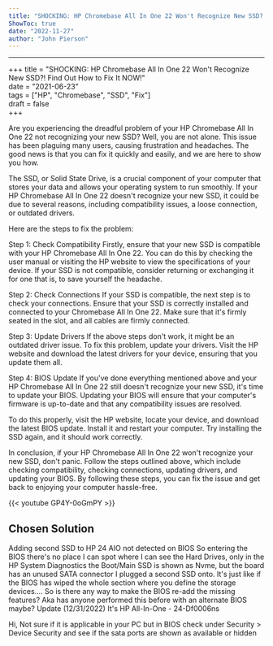 ```yaml
---
title: "SHOCKING: HP Chromebase All In One 22 Won't Recognize New SSD?! Find Out How to Fix It NOW!"
ShowToc: true 
date: "2022-11-27"
author: "John Pierson"
---
```

*****
+++
title = "SHOCKING: HP Chromebase All In One 22 Won't Recognize New SSD?! Find Out How to Fix It NOW!"  
date = "2021-06-23"  
tags = ["HP", "Chromebase", "SSD", "Fix"]  
draft = false  
+++

Are you experiencing the dreadful problem of your HP Chromebase All In One 22 not recognizing your new SSD? Well, you are not alone. This issue has been plaguing many users, causing frustration and headaches. The good news is that you can fix it quickly and easily, and we are here to show you how.

The SSD, or Solid State Drive, is a crucial component of your computer that stores your data and allows your operating system to run smoothly. If your HP Chromebase All In One 22 doesn't recognize your new SSD, it could be due to several reasons, including compatibility issues, a loose connection, or outdated drivers.

Here are the steps to fix the problem:

Step 1: Check Compatibility
Firstly, ensure that your new SSD is compatible with your HP Chromebase All In One 22. You can do this by checking the user manual or visiting the HP website to view the specifications of your device. If your SSD is not compatible, consider returning or exchanging it for one that is, to save yourself the headache.

Step 2: Check Connections
If your SSD is compatible, the next step is to check your connections. Ensure that your SSD is correctly installed and connected to your Chromebase All In One 22. Make sure that it's firmly seated in the slot, and all cables are firmly connected.

Step 3: Update Drivers
If the above steps don't work, it might be an outdated driver issue. To fix this problem, update your drivers. Visit the HP website and download the latest drivers for your device, ensuring that you update them all.

Step 4: BIOS Update
If you've done everything mentioned above and your HP Chromebase All In One 22 still doesn't recognize your new SSD, it's time to update your BIOS. Updating your BIOS will ensure that your computer's firmware is up-to-date and that any compatibility issues are resolved.

To do this properly, visit the HP website, locate your device, and download the latest BIOS update. Install it and restart your computer. Try installing the SSD again, and it should work correctly.

In conclusion, if your HP Chromebase All In One 22 won't recognize your new SSD, don't panic. Follow the steps outlined above, which include checking compatibility, checking connections, updating drivers, and updating your BIOS. By following these steps, you can fix the issue and get back to enjoying your computer hassle-free.

{{< youtube GP4Y-0oGmPY >}} 



## Chosen Solution
 Adding second SSD to HP 24 AIO not detected on BIOS
So entering the BIOS there's no place I can spot where I can see the Hard Drives, only in the HP System Diagnostics the Boot/Main SSD is shown as Nvme, but the board has an unused SATA connector I plugged a second SSD onto. It's just like if the BIOS has wiped the whole section where you define the storage devices....
So is there any way to make the BIOS re-add the missing features? Aka has anyone performed this before with an alternate BIOS maybe?
Update (12/31/2022)
It's HP All-In-One - 24-Df0006ns

 Hi,
Not sure if it is applicable in your PC but in BIOS check under Security > Device Security and see if the sata ports are shown as available or hidden




